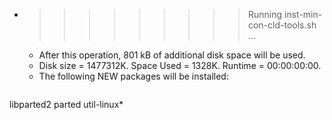 * >>>>>>>>> Running inst-min-con-cld-tools.sh ...
  * After this operation, 801 kB of additional disk space will be used.
  * Disk size = 1477312K. Space Used = 1328K. Runtime = 00:00:00:00.
  * The following NEW packages will be installed:
  ```bash
libparted2 parted util-linux*
  ```
